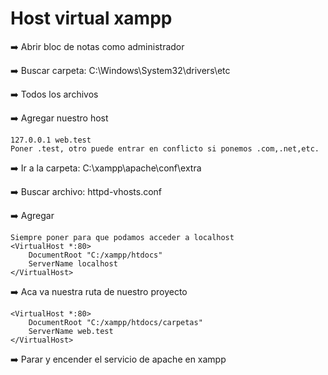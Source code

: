 # Host virtual xampp

➡️ Abrir bloc de notas como administrador

➡️ Buscar carpeta: C:\Windows\System32\drivers\etc

➡️ Todos los archivos

➡️ Agregar nuestro host

    127.0.0.1 web.test  
    Poner .test, otro puede entrar en conflicto si ponemos .com,.net,etc.

➡️ Ir a la carpeta: C:\xampp\apache\conf\extra

➡️ Buscar archivo:  httpd-vhosts.conf

➡️ Agregar

    Siempre poner para que podamos acceder a localhost
    <VirtualHost *:80>
        DocumentRoot "C:/xampp/htdocs"
        ServerName localhost
    </VirtualHost>
    
➡️ Aca va nuestra ruta de nuestro proyecto

    <VirtualHost *:80>
        DocumentRoot "C:/xampp/htdocs/carpetas"
        ServerName web.test
    </VirtualHost> 

➡️ Parar y encender el servicio de apache en xampp
